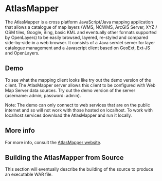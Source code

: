 AtlasMapper
===========

The AtlasMapper is a cross platform JavaScript/Java mapping application that allows a catalogue of map layers (WMS, NCWMS, ArcGIS Server, XYZ / OSM tiles, Google, Bing, basic KML and eventually other formats supported by OpenLayers) to be easily browsed, layered, re-styled and compared side-by-side in a web browser. It consists of a Java servlet server for layer catalogue management and a Javascript client based on GeoExt, Ext-JS and OpenLayers.

Demo
----

To see what the mapping client looks like try out the demo version of the client. The AtlasMapper server allows this client to be configured with Web Map Server data sources. Try out the demo version of the server (username: admin, password: admin).

Note: The demo can only connect to web services that are on the public internet and so will not work with those hosted on localhost. To work with localhost services download the AtlasMapper and run it locally.

More info
---------

For more info, consult the <a href="http://atlasmapper.org/">AtlasMapper website</a>.

Building the AtlasMapper from Source
------------------------------------

This section will eventually describe the building of the source to produce an executable WAR file.
